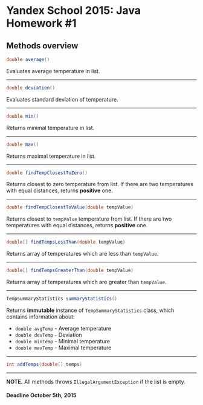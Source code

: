 # Yandex School 2015: Java Homework #1

## Methods overview

```java
double average()
```
Evaluates average temperature in list.

---
```java
double deviation()
```
Evaluates standard deviation of temperature.

---
```java
double min()
```
Returns minimal temperature in list.

---
```java
double max()
```
Returns maximal temperature in list.

---
```java
double findTempClosestToZero()
```
Returns closest to zero temperature from list.
If there are two temperatures with equal distances, returns **positive** one.

---
```java
double findTempClosestToValue(double tempValue)
```
Returns closest to `tempValue` temperature from list.
If there are two temperatures with equal distances, returns **positive** one.

---
```java
double[] findTempsLessThan(double tempValue)
```
Returns array of temperatures which are less than `tempValue`.

---
```java
double[] findTempsGreaterThan(double tempValue)
```
Returns array of temperatures which are greater than `tempValue`.

---
```java
TempSummaryStatistics summaryStatistics()
```
Returns **immutable** instance of `TempSummaryStatistics` class, which contains information about:
 - `double avgTemp` - Average temperature 
 - `double devTemp` - Deviation 
 - `double minTemp` - Minimal temperature 
 - `double maxTemp` - Maximal temperature

---
```java
int addTemps(double[] temps)
```

---
**NOTE.** All methods throws `IllegalArgumentException` if the list is empty.

#### Deadline October 5th, 2015
